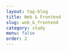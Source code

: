 ```yaml
---
layout: tag-blog
title: Web & Frontend
slug: web_&_frontend
category: study
menu: false
order: 2
---
```


